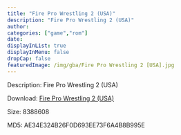 ```yaml
---
title: "Fire Pro Wrestling 2 (USA)"
description: "Fire Pro Wrestling 2 (USA)"
author: 
categories: ["game","rom"]
date: 
displayInList: true
displayInMenu: false
dropCap: false
featuredImage: /img/gba/Fire Pro Wrestling 2 [USA].jpg
---
```


Description: Fire Pro Wrestling 2 (USA)

Download: <a style="text-decoration:underline;" href="https://mega.nz/#!jKYQUCRD!BapVm__zEXoZ3yv7GanTVJRyUiLnBAiC2EllbK6S0J8" target = "_blank" rel = "nofollow" > Fire Pro Wrestling 2 (USA)</a>

Size: 8388608

MD5: AE34E324B26F0D693EE73F6A4B8B995E

